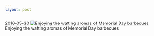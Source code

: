 ```yaml
---
layout: post
---
```


<p>
  <time><a href="/500">2016-05-30</a></time>
  <a href="/500"><img src="{{ site.assets_url }}/500-640.jpg" srcset="{{ site.assets_url }}/500-1280.jpg 1280w, {{ site.assets_url }}/500-960.jpg 960w, {{ site.assets_url }}/500-640.jpg 640w, {{ site.assets_url }}/500-320.jpg 320w" sizes="(min-width: 700px) 50vw, calc(100vw - 2rem)" alt="Enjoying the wafting aromas of Memorial Day barbecues" /></a>
  <span>Enjoying the wafting aromas of Memorial Day barbecues</span>
</p>
